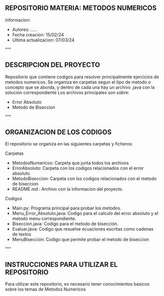 ## REPOSITORIO MATERIA: METODOS NUMERICOS

informacion: 

- Autores: .....
- Fecha creacion: 15/02/24
- Ultima actualizacion: 07/03/24

"""
## DESCRIPCION  DEL PROYECTO

Repositorio que contiene codigos para resolver principalmente  ejercicios de metodos numericos. 
Se organiza en carpetas segun el tipo de metodo o concepto que se aborda, y dentro de cada una hay un archivo .java con la solucion correspondiente 
Los archivos principales son sobre: 

- Error Absoluto
- Metodo de Biseccion 

"""
## ORGANIZACION DE LOS CODIGOS 

El repositorio se organiza en las siguientes carpetas y ficheros:

Carpetas

- MetodosNumericos: Carpeta que junta todos los archivos
- ErrorAbsoluto: Carpeta con los codigos relacionados con el error absoluto
- MetodoBiseccion: Carpeta con los codigos relacionados con el metodo de biseccion
- README.md : Archivo con la informacion del proyecto.

Codigos

- Main.py: Programa principal para probar los metodos.
- Menu_Error_Absoluto.java: Codigo para el calculo del error absoluto y el metodo menu correspondiente.
- Biseccion.java: Codigo para el metodo de bisección.
- Evaluar.java: Codigo que resuelve ecuaciones escritas como cadenas de textos
- MenuBiseccion: Codigo  que permite probar el metodo de biseccion 

"""
## INSTRUCCIONES PARA UTILIZAR EL REPOSITORIO

Para utilizar este repositorio, es necesario tener conocimientos basicos sobre los temas de Metodos Numericos